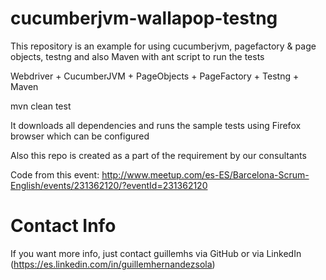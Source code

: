 cucumberjvm-wallapop-testng
==============================

This repository is an example for using cucumberjvm, pagefactory &amp; page objects, testng and also Maven with ant script to run the tests

Webdriver  +  CucumberJVM   +  PageObjects   + PageFactory   +  Testng   + Maven

mvn clean test

It downloads all dependencies and runs the sample tests using Firefox browser which can be configured

Also this repo is created as a part of the requirement by our consultants

Code from this event: http://www.meetup.com/es-ES/Barcelona-Scrum-English/events/231362120/?eventId=231362120

Contact Info
==============================

If you want more info, just contact guillemhs via GitHub or via LinkedIn (https://es.linkedin.com/in/guillemhernandezsola)

